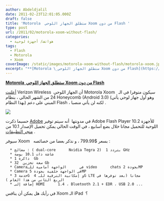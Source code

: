```yaml
---
author: Abdeldjalil
date: 2011-02-23T12:01:05.000Z
draft: false
title: 'Motorola  ستطلق الجهاز اللوحي Xoom من دون Flash '
type: post
url: /2011/02/motorola-xoom-without-flash/
categories:
  - هواتف/ أجهزة لوحية
tags:
  - Flash
  - Motorola
  - Xoom
coverImage: /static/images/motorola-xoom-without-flash/motorola-xoom.jpg
excerpt: "**[Motorola \_ستطلق الجهاز اللوحي Xoom من دون Flash](https://www.it-scoop.com/2011/02/motorola-xoom-without-flash/)**\n\n[أعلنت](http://www.pcworld.com/article/220280/motorola_xoom_launching_without_flash_support.html) Verizon Wireless \_أن الجهاز اللوحي Motorola Xoom \_ سيكون متوفرا في الـ 24 من الشهر الحالي ، بنظام Honeycomb (Android 3.0) (وهو أول جهاز لوحي يأتي بهذا النظام) المبني على دعم Flash"
---
```

**[Motorola  ستطلق الجهاز اللوحي Xoom من دون Flash](https://www.it-scoop.com/2011/02/motorola-xoom-without-flash/)**

[أعلنت](http://www.pcworld.com/article/220280/motorola_xoom_launching_without_flash_support.html) Verizon Wireless  أن الجهاز اللوحي Motorola Xoom   سيكون متوفرا في الـ 24 من الشهر الحالي ، بنظام Honeycomb (Android 3.0) (وهو أول جهاز لوحي يأتي بهذا النظام) المبني على دعم Flash ، لكنه لن يأتي منصبا .

![](/static/images/motorola-xoom-without-flash/motorola-xoom.jpg)

حسبما ذكرت [Adobe](http://blogs.adobe.com/flashplatform/2011/02/update-for-fp-10-2-on-tabs.html) في مدونتها  أنه سيتم توفير Adobe Flash Player 10.2 للأجهزة اللوحية للتحميل مجانا خلال بضع أسابيع ، في الوقت الحالي يمكن تحميل الإصدار 10.1 من [متجر التطبيقات](https://market.android.com/details?id=com.adobe.flashplayer\&feature=search_result) .

سيوفر Xoom   بسعر $799.99 ، و نذكر بعضا من خصائصه :

~~~
  * معالج : ( dual-core      Nvidia Tegra 2)  بتردد 1 GHz
  * شاشة ذات 10.1 بوصة
  * ذاكرة 1  Gb
  * سعة تخزين  32 Gb
  * Cameraفي      الواجهة أمامية للـ video      chats بجودة 2MP
  * Camera في الواجهة خلفية بجودة 5MP
  * خدمة 3G  و إمكانية الترقية للـ 4G LTE مجانا (بعد توفرها في      الربع الثاني من هذا العام )
  * إضافة إلى HDMI      1.4 ، Bluetooth 2.1 + EDR ، USB 2.0 ...
~~~

في رأيك هل يمكن أن ينافس Xoom الـ iPad  ؟
